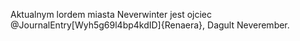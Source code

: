 <p>Aktualnym lordem miasta Neverwinter jest ojciec @JournalEntry[Wyh5g69l4bp4kdID]{Renaera}, Dagult Neverember.</p>